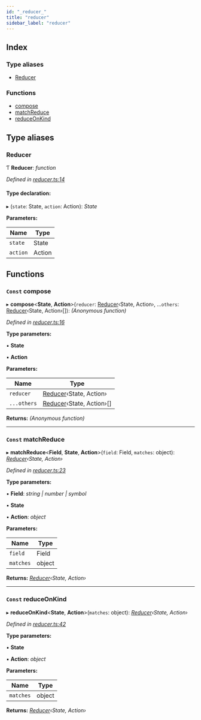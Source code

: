 ```yaml
---
id: "_reducer_"
title: "reducer"
sidebar_label: "reducer"
---
```


## Index

### Type aliases

* [Reducer](_reducer_.md#reducer)

### Functions

* [compose](_reducer_.md#const-compose)
* [matchReduce](_reducer_.md#const-matchreduce)
* [reduceOnKind](_reducer_.md#const-reduceonkind)

## Type aliases

###  Reducer

Ƭ **Reducer**: *function*

*Defined in [reducer.ts:14](https://github.com/fponticelli/tempo/blob/master/store/src/reducer.ts#L14)*

#### Type declaration:

▸ (`state`: State, `action`: Action): *State*

**Parameters:**

Name | Type |
------ | ------ |
`state` | State |
`action` | Action |

## Functions

### `Const` compose

▸ **compose**<**State**, **Action**>(`reducer`: [Reducer](_reducer_.md#reducer)‹State, Action›, ...`others`: [Reducer](_reducer_.md#reducer)‹State, Action›[]): *(Anonymous function)*

*Defined in [reducer.ts:16](https://github.com/fponticelli/tempo/blob/master/store/src/reducer.ts#L16)*

**Type parameters:**

▪ **State**

▪ **Action**

**Parameters:**

Name | Type |
------ | ------ |
`reducer` | [Reducer](_reducer_.md#reducer)‹State, Action› |
`...others` | [Reducer](_reducer_.md#reducer)‹State, Action›[] |

**Returns:** *(Anonymous function)*

___

### `Const` matchReduce

▸ **matchReduce**<**Field**, **State**, **Action**>(`field`: Field, `matches`: object): *[Reducer](_reducer_.md#reducer)‹State, Action›*

*Defined in [reducer.ts:23](https://github.com/fponticelli/tempo/blob/master/store/src/reducer.ts#L23)*

**Type parameters:**

▪ **Field**: *string | number | symbol*

▪ **State**

▪ **Action**: *object*

**Parameters:**

Name | Type |
------ | ------ |
`field` | Field |
`matches` | object |

**Returns:** *[Reducer](_reducer_.md#reducer)‹State, Action›*

___

### `Const` reduceOnKind

▸ **reduceOnKind**<**State**, **Action**>(`matches`: object): *[Reducer](_reducer_.md#reducer)‹State, Action›*

*Defined in [reducer.ts:42](https://github.com/fponticelli/tempo/blob/master/store/src/reducer.ts#L42)*

**Type parameters:**

▪ **State**

▪ **Action**: *object*

**Parameters:**

Name | Type |
------ | ------ |
`matches` | object |

**Returns:** *[Reducer](_reducer_.md#reducer)‹State, Action›*
